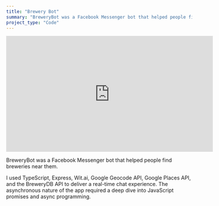 ```yaml
---
title: "Brewery Bot"
summary: "BreweryBot was a Facebook Messenger bot that helped people find breweries near them. I used TypeScript, Express, Wit.ai, Google Geocode API, Google Places API, and the BreweryDB API to deliver a real-time chat experience."
project_type: "Code"
---
```


<div>
<iframe width="560" height="315" src="https://www.youtube.com/embed/L19swtAnVj4" frameborder="0" allow="accelerometer; autoplay; encrypted-media; gyroscope; picture-in-picture" allowfullscreen></iframe>
</div>

BreweryBot was a Facebook Messenger bot that helped people find breweries near them.

I used TypeScript, Express, Wit.ai, Google Geocode API, Google Places API, and the BreweryDB API to deliver a real-time chat experience. The asynchronous nature of the app required a deep dive into JavaScript promises and async programming.
